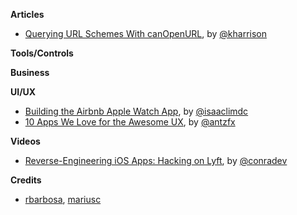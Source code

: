 **Articles**
* [Querying URL Schemes With canOpenURL](http://useyourloaf.com/blog/querying-url-schemes-with-canopenurl.html), by [@kharrison](https://twitter.com/kharrison)

**Tools/Controls**


**Business**

**UI/UX**

* [Building the Airbnb Apple Watch App](http://nerds.airbnb.com/airbnb-watch/), by [@isaaclimdc](https://twitter.com/isaaclimdc)
* [10 Apps We Love for the Awesome UX](https://blog.growth.supply/10-apps-we-love-for-the-awesome-ux-b57c7ba12053), by [@antzfx](https://twitter.com/antzfx)

**Videos**

* [Reverse-Engineering iOS Apps: Hacking on Lyft](https://realm.io/news/conrad-kramer-reverse-engineering-ios-apps-lyft/), by [@conradev](https://twitter.com/conradev)


**Credits**

*  [rbarbosa](https://github.com/rbarbosa), [mariusc](https://github.com/mariusc)
